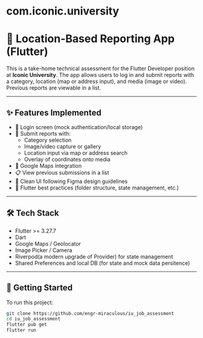 # com.iconic.university

# 📍 Location-Based Reporting App (Flutter)

This is a take-home technical assessment for the Flutter Developer position at **Iconic University**. The app allows users to log in and submit reports with a category, location (map or address input), and media (image or video). Previous reports are viewable in a list.

---

## ✨ Features Implemented

- 🔐 Login screen (mock authentication/local storage)
- 📝 Submit reports with:
  - Category selection
  - Image/video capture or gallery
  - Location input via map or address search
  - Overlay of coordinates onto media
- 📍 Google Maps integration
- 📋 View previous submissions in a list
- 🧼 Clean UI following Figma design guidelines
- 🧱 Flutter best practices (folder structure, state management, etc.)

---

## 🛠️ Tech Stack

- Flutter >= 3.27.7
- Dart
- Google Maps / Geolocator
- Image Picker / Camera
- Riverpod(a modern upgrade of Provider) for state management
- Shared Preferences and local DB (for state and mock data persitence)

---

## 🚀 Getting Started

To run this project:

```bash
git clone https://github.com/engr-miraculous/iu_job_assessment
cd iu_job_assessment
flutter pub get
flutter run